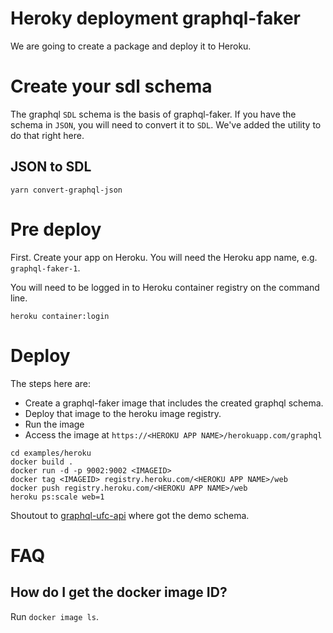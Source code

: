 # Heroky deployment graphql-faker

We are going to create a package and deploy it to Heroku.

# Create your sdl schema

The graphql `SDL` schema is the basis of graphql-faker. If you have the schema in `JSON`, you will need to convert it to `SDL`. We've added the utility to do that right here.

## JSON to SDL

```
yarn convert-graphql-json
```

# Pre deploy

First. Create your app on Heroku. You will need the Heroku app name, e.g. `graphql-faker-1`.

You will need to be logged in to Heroku container registry on the command line.

```
heroku container:login
```

# Deploy

The steps here are:

* Create a graphql-faker image that includes the created graphql schema.
* Deploy that image to the heroku image registry.
* Run the image
* Access the image at `https://<HEROKU APP NAME>/herokuapp.com/graphql`

```
cd examples/heroku
docker build .
docker run -d -p 9002:9002 <IMAGEID>
docker tag <IMAGEID> registry.heroku.com/<HEROKU APP NAME>/web
docker push registry.heroku.com/<HEROKU APP NAME>/web
heroku ps:scale web=1
```

Shoutout to [graphql-ufc-api](https://github.com/jgcmarins/graphql-ufc-api) where got the demo schema.

# FAQ

## How do I get the docker image ID?

Run `docker image ls`.

